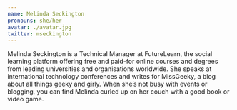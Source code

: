 ```yaml
---
name: Melinda Seckington
pronouns: she/her
avatar: ./avatar.jpg
twitter: mseckington
---
```


Melinda Seckington is a Technical Manager at FutureLearn, the social learning platform offering free and paid-for online courses and degrees from leading universities and organisations worldwide. She speaks at international technology conferences and writes for MissGeeky, a blog about all things geeky and girly. When she’s not busy with events or blogging, you can find Melinda curled up on her couch with a good book or video game.
